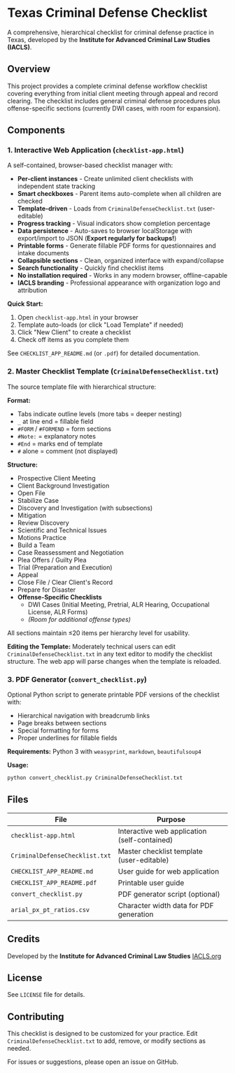 # Texas Criminal Defense Checklist

A comprehensive, hierarchical checklist for criminal defense practice in Texas, developed by the **Institute for Advanced Criminal Law Studies (IACLS)**.

## Overview

This project provides a complete criminal defense workflow checklist covering everything from initial client meeting through appeal and record clearing. The checklist includes general criminal defense procedures plus offense-specific sections (currently DWI cases, with room for expansion).

## Components

### 1. Interactive Web Application (`checklist-app.html`)

A self-contained, browser-based checklist manager with:

- **Per-client instances** - Create unlimited client checklists with independent state tracking
- **Smart checkboxes** - Parent items auto-complete when all children are checked
- **Template-driven** - Loads from `CriminalDefenseChecklist.txt` (user-editable)
- **Progress tracking** - Visual indicators show completion percentage
- **Data persistence** - Auto-saves to browser localStorage with export/import to JSON (**Export regularly for backups!**)
- **Printable forms** - Generate fillable PDF forms for questionnaires and intake documents
- **Collapsible sections** - Clean, organized interface with expand/collapse
- **Search functionality** - Quickly find checklist items
- **No installation required** - Works in any modern browser, offline-capable
- **IACLS branding** - Professional appearance with organization logo and attribution

**Quick Start:**
1. Open `checklist-app.html` in your browser
2. Template auto-loads (or click "Load Template" if needed)
3. Click "New Client" to create a checklist
4. Check off items as you complete them

See `CHECKLIST_APP_README.md` (or `.pdf`) for detailed documentation.

### 2. Master Checklist Template (`CriminalDefenseChecklist.txt`)

The source template file with hierarchical structure:

**Format:**
- Tabs indicate outline levels (more tabs = deeper nesting)
- `_` at line end = fillable field
- `#FORM` / `#FORMEND` = form sections
- `#Note:` = explanatory notes
- `#End` = marks end of template
- `#` alone = comment (not displayed)

**Structure:**
- Prospective Client Meeting
- Client Background Investigation
- Open File
- Stabilize Case
- Discovery and Investigation (with subsections)
- Mitigation
- Review Discovery
- Scientific and Technical Issues
- Motions Practice
- Build a Team
- Case Reassessment and Negotiation
- Plea Offers / Guilty Plea
- Trial (Preparation and Execution)
- Appeal
- Close File / Clear Client's Record
- Prepare for Disaster
- **Offense-Specific Checklists**
  - DWI Cases (Initial Meeting, Pretrial, ALR Hearing, Occupational License, ALR Forms)
  - *(Room for additional offense types)*

All sections maintain ≤20 items per hierarchy level for usability.

**Editing the Template:**
Moderately technical users can edit `CriminalDefenseChecklist.txt` in any text editor to modify the checklist structure. The web app will parse changes when the template is reloaded.

### 3. PDF Generator (`convert_checklist.py`)

Optional Python script to generate printable PDF versions of the checklist with:
- Hierarchical navigation with breadcrumb links
- Page breaks between sections
- Special formatting for forms
- Proper underlines for fillable fields

**Requirements:** Python 3 with `weasyprint`, `markdown`, `beautifulsoup4`

**Usage:**
```bash
python convert_checklist.py CriminalDefenseChecklist.txt
```

## Files

| File | Purpose |
|------|---------|
| `checklist-app.html` | Interactive web application (self-contained) |
| `CriminalDefenseChecklist.txt` | Master checklist template (user-editable) |
| `CHECKLIST_APP_README.md` | User guide for web application |
| `CHECKLIST_APP_README.pdf` | Printable user guide |
| `convert_checklist.py` | PDF generator script (optional) |
| `arial_px_pt_ratios.csv` | Character width data for PDF generation |

## Credits

Developed by the **Institute for Advanced Criminal Law Studies**
[IACLS.org](https://iacls.org)

## License

See `LICENSE` file for details.

## Contributing

This checklist is designed to be customized for your practice. Edit `CriminalDefenseChecklist.txt` to add, remove, or modify sections as needed.

For issues or suggestions, please open an issue on GitHub.
